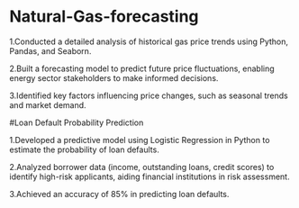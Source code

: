 # Natural-Gas-forecasting

1.Conducted a detailed analysis of historical gas price trends using Python,
Pandas, and Seaborn.

2.Built a forecasting model to predict future price fluctuations, enabling
energy sector stakeholders to make informed decisions.

3.Identified key factors influencing price changes, such as seasonal trends
and market demand.


#Loan Default Probability Prediction

1.Developed a predictive model using Logistic Regression in Python to
estimate the probability of loan defaults.

2.Analyzed borrower data (income, outstanding loans, credit scores) to
identify high-risk applicants, aiding financial institutions in risk
assessment.

3.Achieved an accuracy of 85% in predicting loan defaults.
